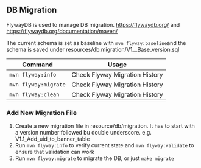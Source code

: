 ## DB Migration

FlywayDB is used to manage DB migration. https://flywaydb.org/ and https://flywaydb.org/documentation/maven/

The current schema is set as baseline with `mvn flyway:baseline`and the schema is saved under resources/db.migration/V1__Base_version.sql 
 
 
| Command | Usage |
|---------|-------|
| `mvn flyway:info` | Check Flyway Migration History |
| `mvn flyway:migrate` | Check Flyway Migration History |
| `mvn flyway:clean` | Check Flyway Migration History |

### Add New Migration File
1. Create a new migration file in resource/db/migration. It has to start with a version number followed bu double underscore. e.g. V1.1_Add_uid_to_banner_table
2. Run `mvn flyway:info` to verify current state and `mvn flyway:validate` to ensure that validation can work
3. Run `mvn flyway:migrate` to migrate the DB, or just `make migrate` 
